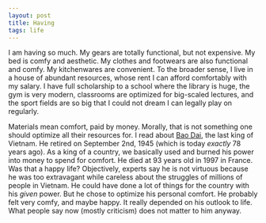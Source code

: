 ```yaml
---
layout: post
title: Having
tags: life
---
```


I am having so much. My gears are totally functional, but not expensive. My bed is comfy and aesthetic. My clothes and footwears are also functional and comfy. My kitchenwares are convenient. To the broader sense, I live in a house of abundant resources, whose rent I can afford comfortably with my salary. I have full scholarship to a school where the library is huge, the gym is very modern, classrooms are optimized for big-scaled lectures, and the sport fields are so big that I could not dream I can legally play on regularly.

Materials mean comfort, paid by money. Morally, that is not something one should optimize all their resources for. I read about [Bao Dai](https://vi.wikipedia.org/wiki/B%E1%BA%A3o_%C4%90%E1%BA%A1i), the last king of Vietnam. He retired on September 2nd, 1945 (which is today *exactly* 78 years ago). As a king of a country, we basically used and burned his power into money to spend for comfort. He died at 93 years old in 1997 in France. Was that a happy life? Objectively, experts say he is not virtuous because he was too extravagant while careless about the struggles of millions of people in Vietnam. He could have done a lot of things for the country with his *given* power. But he chose to optimize his personal comfort. He probably felt very comfy, and maybe happy. It really depended on his outlook to life. What people say now (mostly criticism) does not matter to him anyway.